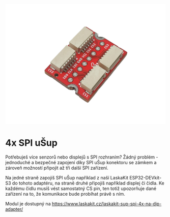 ![SPI uŠup_4x a hřebínkem](https://github.com/LaskaKit/uSup/blob/main/uSUP_SPI_4x/img/laskakit-sup-spi-4x-na-dip-adapter-1.jpg)

# 4x SPI uŠup 

Potřebuješ více senzorů nebo displejů s SPI rozhraním? Žádný problém - jednoduché a bezpečné zapojení díky SPI uŠup konektoru se zámkem a zároveň možností připojit až tři další SPI zařízení. 

Na jedné straně zapojíš SPI uŠup například z naší LaskaKit ESP32-DEVkit-S3 do tohoto adaptéru, na straně druhé připojíš například displej či čidla. Ke každému čidlu musíš vést samostatný CS pin, ten totiž upozorňuje dané zařízení na to, že komunikace bude probíhat právě s ním.

Modul je dostupný na https://www.laskakit.cz/laskakit-sup-spi-4x-na-dip-adapter/
